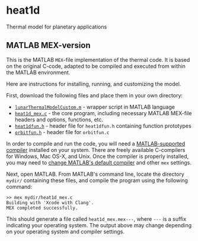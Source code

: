 # heat1d
Thermal model for planetary applications

## MATLAB MEX-version
This is the MATLAB `MEX`-file implementation of the thermal code. It is based on the original C-code, adapted to be compiled and executed from within the MATLAB environment.

Here are instructions for installing, running, and customizing the model.

First, download the following files and place them in your own directory:

* [`lunarThermalModelCustom.m`](https://github.com/phayne/heat1d/blob/master/matlab/lunarThermalModelCustom.m) - wrapper script in MATLAB language
* [`heat1d_mex.c`](https://github.com/phayne/heat1d/blob/master/matlab/heat1d_mex.c) - the core program, including necessary MATLAB MEX-file headers and options, functions, etc.
* [`heat1dfun.h`](https://github.com/phayne/heat1d/blob/master/matlab/heat1dfun.h) - header file for `heat1dfun.h` containing function prototypes
* [`orbitfun.h`](https://github.com/phayne/heat1d/blob/master/matlab/orbitfun.h) - header file for `orbitfun.c`

In order to compile and run the code, you will need a [MATLAB-supported compiler](https://www.mathworks.com/support/compilers.html) installed on your system. There are freely available C-compilers for Windows, Mac OS-X, and Unix. Once the compiler is properly installed, you may need to [change MATLAB's default compiler](https://www.mathworks.com/help/matlab/matlab_external/changing-default-compiler.html) and other `mex` settings.

Next, open MATLAB. From MATLAB's command line, locate the directory `mydir/` containing these files, and compile the program using the following command:

```
>> mex mydir/heat1d_mex.c
Building with 'Xcode with Clang'.
MEX completed successfully.
```
This should generate a file called `heat1d_mex.mex---`, where `---` is a suffix indicating your operating system. The output above may change depending on your operating system and compiler settings.
